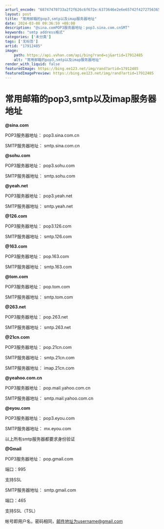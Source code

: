 ```yaml
---
arturl_encode: "68747470733a2f2f626c6f672e:6373646e2e6e65742f427275636542616f5a68697169616e67:2f61727469636c652f64657461696c732f3137393132343835"
layout: post
title: "常用邮箱的pop3,smtp以及imap服务器地址"
date: 2024-03-08 09:36:59 +08:00
description: "@sina.comPOP3服务器地址：pop3.sina.com.cnSMT"
keywords: "smtp address格式"
categories: ['未分类']
tags: ['无标签']
artid: "17912485"
image:
    path: https://api.vvhan.com/api/bing?rand=sj&artid=17912485
    alt: "常用邮箱的pop3,smtp以及imap服务器地址"
render_with_liquid: false
featuredImage: https://bing.ee123.net/img/rand?artid=17912485
featuredImagePreview: https://bing.ee123.net/img/rand?artid=17912485
---
```


# 常用邮箱的pop3,smtp以及imap服务器地址

**@sina.com**

POP3服务器地址：
pop3.sina.com.cn
  

SMTP服务器地址：
smtp.sina.com.cn

**@sohu.com**

POP3服务器地址：
pop3.sohu.com
  

SMTP服务器地址：
smtp.sohu.com

**@yeah.net**

POP3服务器地址：
pop3.yeah.net
  

SMTP服务器地址：
smtp.yeah.net

**@126.com**

POP3服务器地址：
pop3.126.com
  

SMTP服务器地址：
smtp.126.com

**@163.com**

POP3服务器地址：
pop.163.com
  

SMTP服务器地址：
smtp.163.com

**@tom.com**

POP3服务器地址：
pop.tom.com
  

SMTP服务器地址：
smtp.tom.com

**@263.net**

POP3服务器地址：
pop.263.net
  

SMTP服务器地址：
smtp.263.net

**@21cn.com**
  

POP3服务器地址：
pop.21cn.com
  

SMTP服务器地址：
smtp.21cn.com
  

SMTP服务器地址：
imap.21cn.com

**@yeahoo.com.cn**
  

POP3服务器地址：
pop.mail.yahoo.com.cn
  

SMTP服务器地址：
smtp.mail.yahoo.com.cn

**@eyou.com**
  

POP3服务器地址：
pop3.eyou.com
  

SMTP服务器地址：
mx.eyou.com

以上所有smtp服务器都要求身份验证

**@Gmail**

POP3服务器地址：
pop.gmail.com

端口：995

支持SSL

SMTP服务器地址：
smtp.gmail.com

端口：465

支持SSL（TSL）

帐号即用户名，密码相同，邮件地址为username@gmail.com